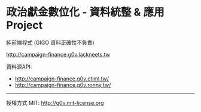 政治獻金數位化 - 資料統整 & 應用 Project
==============

純前端程式 (GIGO 資料正確性不負責)

http://campaign-finance.g0v.lackneets.tw

資料源API: 

 - http://campaign-finance.g0v.ctiml.tw/
 - http://campaign-finance.g0v.ronny.tw/


----------


授權方式 MIT: http://g0v.mit-license.org


  [1]: http://